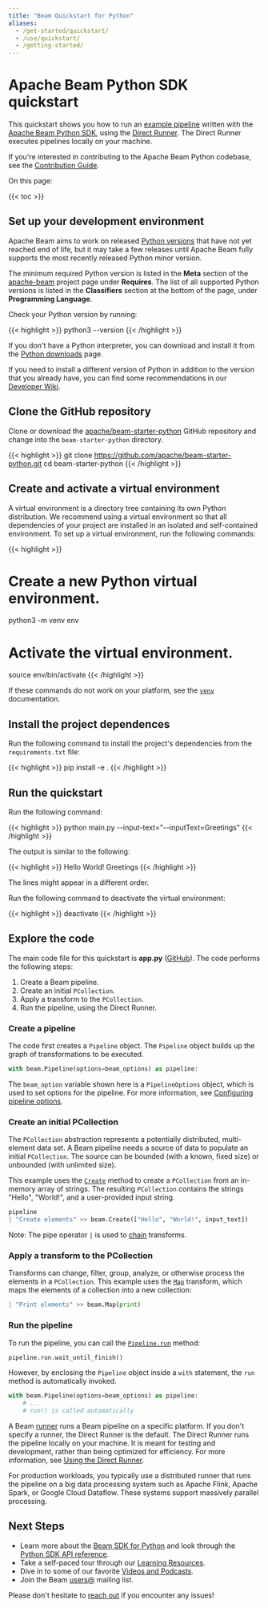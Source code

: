 ```yaml
---
title: "Beam Quickstart for Python"
aliases:
  - /get-started/quickstart/
  - /use/quickstart/
  - /getting-started/
---
```

<!--
Licensed under the Apache License, Version 2.0 (the "License");
you may not use this file except in compliance with the License.
You may obtain a copy of the License at

http://www.apache.org/licenses/LICENSE-2.0

Unless required by applicable law or agreed to in writing, software
distributed under the License is distributed on an "AS IS" BASIS,
WITHOUT WARRANTIES OR CONDITIONS OF ANY KIND, either express or implied.
See the License for the specific language governing permissions and
limitations under the License.
-->

# Apache Beam Python SDK quickstart

This quickstart shows you how to run an
[example pipeline](https://github.com/apache/beam-starter-python) written with
the [Apache Beam Python SDK](/documentation/sdks/python), using the
[Direct Runner](/documentation/runners/direct/). The Direct Runner executes
pipelines locally on your machine.

If you're interested in contributing to the Apache Beam Python codebase, see the
[Contribution Guide](/contribute).

On this page:

{{< toc >}}

## Set up your development environment

Apache Beam aims to work on released
[Python versions](https://devguide.python.org/versions/) that have not yet
reached end of life, but it may take a few releases until Apache Beam fully
supports the most recently released Python minor version.

The minimum required Python version is listed in the **Meta** section of the
[apache-beam](https://pypi.org/project/apache-beam/) project page under
**Requires**. The list of all supported Python versions is listed in the
**Classifiers** section at the bottom of the page, under **Programming
Language**.

Check your Python version by running:

{{< highlight >}}
python3 --version
{{< /highlight >}}

If you don't have a Python interpreter, you can download and install it from
the [Python downloads](https://devguide.python.org/versions/) page.

If you need to install a different version of Python in addition to the version
that you already have, you can find some recommendations in our
[Developer Wiki](https://cwiki.apache.org/confluence/display/BEAM/Python+Tips#PythonTips-InstallingPythoninterpreters).

## Clone the GitHub repository

Clone or download the
[apache/beam-starter-python](https://github.com/apache/beam-starter-python)
GitHub repository and change into the `beam-starter-python` directory.

{{< highlight >}}
git clone https://github.com/apache/beam-starter-python.git
cd beam-starter-python
{{< /highlight >}}

## Create and activate a virtual environment

A virtual environment is a directory tree containing its own Python
distribution. We recommend using a virtual environment so that all dependencies
of your project are installed in an isolated and self-contained environment. To
set up a virtual environment, run the following commands:

{{< highlight >}}
# Create a new Python virtual environment.
python3 -m venv env

# Activate the virtual environment.
source env/bin/activate
{{< /highlight >}}

If these commands do not work on your platform, see the
[`venv`](https://docs.python.org/3/library/venv.html#how-venvs-work)
documentation.

## Install the project dependences

Run the following command to install the project's dependencies from the
`requirements.txt` file:

{{< highlight >}}
pip install -e .
{{< /highlight >}}

## Run the quickstart

Run the following command:

{{< highlight >}}
python main.py --input-text="--inputText=Greetings"
{{< /highlight >}}

The output is similar to the following:

{{< highlight >}}
Hello
World!
Greetings
{{< /highlight >}}

The lines might appear in a different order.

Run the following command to deactivate the virtual environment:

{{< highlight >}}
deactivate
{{< /highlight >}}

## Explore the code

The main code file for this quickstart is **app.py**
([GitHub](https://github.com/apache/beam-starter-python/blob/main/my_app/app.py)).
The code performs the following steps:

1. Create a Beam pipeline.
3. Create an initial `PCollection`.
3. Apply a transform to the `PCollection`.
4. Run the pipeline, using the Direct Runner.

### Create a pipeline

The code first creates a `Pipeline` object. The `Pipeline` object builds up the
graph of transformations to be executed.

```python
with beam.Pipeline(options=beam_options) as pipeline:
```

The `beam_option` variable shown here is a `PipelineOptions` object, which
is used to set options for the pipeline. For more information, see
[Configuring pipeline options](/documentation/programming-guide/#configuring-pipeline-options).

### Create an initial PCollection

The `PCollection` abstraction represents a potentially distributed,
multi-element data set. A Beam pipeline needs a source of data to populate an
initial `PCollection`. The source can be bounded (with a known, fixed size) or
unbounded (with unlimited size).

This example uses the
[`Create`](https://beam.apache.org/releases/pydoc/current/apache_beam.transforms.core.html#apache_beam.transforms.core.Create)
method to create a `PCollection` from an in-memory array of strings. The
resulting `PCollection` contains the strings "Hello", "World!", and a
user-provided input string.

```python
pipeline
| "Create elements" >> beam.Create(["Hello", "World!", input_text])
```

Note: The pipe operator `|` is used to
[chain](/documentation/programming-guide/#applying-transforms) transforms.

### Apply a transform to the PCollection

Transforms can change, filter, group, analyze, or otherwise process the
elements in a `PCollection`. This example uses the
[`Map`](https://beam.apache.org/releases/pydoc/current/apache_beam.transforms.core.html#apache_beam.transforms.core.Map)
transform, which maps the elements of a collection into a new collection:

```python
| "Print elements" >> beam.Map(print)
```

### Run the pipeline

To run the pipeline, you can call the
[`Pipeline.run`](https://beam.apache.org/releases/pydoc/current/apache_beam.pipeline.html#apache_beam.pipeline.Pipeline.run)
method:

```python
pipeline.run.wait_until_finish()
```

However, by enclosing the `Pipeline` object inside a `with` statement, the
`run` method is automatically invoked.


```python
with beam.Pipeline(options=beam_options) as pipeline:
    # ...
    # run() is called automatically
```

A Beam [runner](/documentation/basics/#runner) runs a Beam pipeline on a
specific platform. If you don't specify a runner, the Direct Runner is the
default. The Direct Runner runs the pipeline locally on your machine. It is
meant for testing and development, rather than being optimized for efficiency.
For more information, see
[Using the Direct Runner](/documentation/runners/direct/).

For production workloads, you typically use a distributed runner that runs the
pipeline on a big data processing system such as Apache Flink, Apache Spark, or
Google Cloud Dataflow. These systems support massively parallel processing.

## Next Steps

* Learn more about the [Beam SDK for Python](/documentation/sdks/python/)
  and look through the
  [Python SDK API reference](https://beam.apache.org/releases/pydoc/current).
* Take a self-paced tour through our
  [Learning Resources](/documentation/resources/learning-resources).
* Dive in to some of our favorite
  [Videos and Podcasts](/documentation/resources/videos-and-podcasts).
* Join the Beam [users@](/community/contact-us) mailing list.

Please don't hesitate to [reach out](/community/contact-us) if you encounter any
issues!

